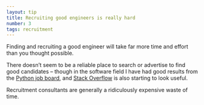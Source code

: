 ```yaml
---
layout: tip
title: Recruiting good engineers is really hard
number: 3
tags: recruitment
---
```


Finding and recruiting a good engineer will take far more time and effort than you thought possible.

There doesn’t seem to be a reliable place to search or advertise to find good candidates – though in the software field I have had good results from the [Python job board](https://www.python.org/jobs/), and [Stack Overflow](https://stackoverflow.com/jobs) is also starting to look useful.

Recruitment consultants are generally a ridiculously expensive waste of time.
